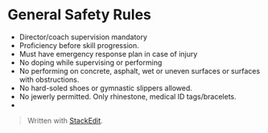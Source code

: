 # General Safety Rules

- Director/coach supervision mandatory
- Proficiency before skill progression.
- Must have emergency response plan in case of injury
- No doping while supervising or performing
- No performing on concrete, asphalt, wet or uneven surfaces or surfaces with obstructions.
- No hard-soled shoes or gymnastic slippers allowed.
- No jewerly permitted. Only rhinestone, medical ID tags/bracelets.
- 


> Written with [StackEdit](https://stackedit.io/).
<!--stackedit_data:
eyJoaXN0b3J5IjpbMTk0ODYyNjEyMF19
-->